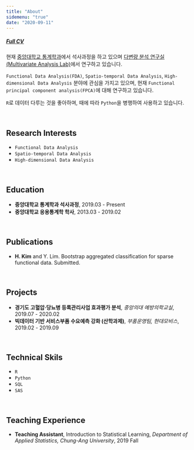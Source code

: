 ```yaml
---
title: "About"
sidemenu: "true"
date: "2020-09-11"
---
```


##### [Full CV](/cv_KHS.pdf)

현재 [중앙대학교 통계학과](https://stat.cau.ac.kr/)에서 석사과정을 하고 있으며 [다변량 분석 연구실(Multivariate Analysis Lab)](https://sites.google.com/site/yaejilim/)에서 연구하고 있습니다.

`Functional Data Analysis(FDA)`, `Spatio-temporal Data Analysis`, `High-dimensional Data Analysis` 분야에 관심을 가지고 있으며, 현재 `Functional principal component analysis(FPCA)`에 대해 연구하고 있습니다.

`R`로 데이터 다루는 것을 좋아하며, 때에 따라 `Python`을 병행하여 사용하고 있습니다.

<br>

## Research Interests
- `Functional Data Analysis`
- `Spatio-temporal Data Analysis`
- `High-dimensional Data Analysis`

<br>

## Education
- **중앙대학교 통계학과 석사과정**, 2019.03 - Present
- **중앙대학교 응용통계학 학사**, 2013.03 - 2019.02

<br>

## Publications
- **H. Kim** and Y. Lim. Bootstrap aggregated classification for sparse functional data. Submitted.

<br>

## Projects
- **경기도 고혈압·당뇨병 등록관리사업 효과평가 분석**, *중앙의대 예방의학교실*, 2019.07 - 2020.02
- **빅데이터 기반 서비스부품 수요예측 강화 (산학과제)**, *부품운영팀, 현대모비스*, 2019.02 - 2019.09

<br>

## Technical Skils
- `R`
- `Python`
- `SQL`
- `SAS`

<br>

## Teaching Experience
- **Teaching Assistant**, Introduction to Statistical Learning, *Department of Applied Statistics, Chung-Ang University*, 2019 Fall

